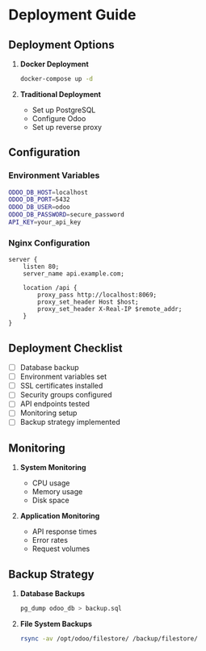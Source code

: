 # Deployment Guide

## Deployment Options

1. **Docker Deployment**
   ```bash
   docker-compose up -d
   ```

2. **Traditional Deployment**
   - Set up PostgreSQL
   - Configure Odoo
   - Set up reverse proxy

## Configuration

### Environment Variables

```bash
ODOO_DB_HOST=localhost
ODOO_DB_PORT=5432
ODOO_DB_USER=odoo
ODOO_DB_PASSWORD=secure_password
API_KEY=your_api_key
```

### Nginx Configuration

```nginx
server {
    listen 80;
    server_name api.example.com;

    location /api {
        proxy_pass http://localhost:8069;
        proxy_set_header Host $host;
        proxy_set_header X-Real-IP $remote_addr;
    }
}
```

## Deployment Checklist

- [ ] Database backup
- [ ] Environment variables set
- [ ] SSL certificates installed
- [ ] Security groups configured
- [ ] API endpoints tested
- [ ] Monitoring setup
- [ ] Backup strategy implemented

## Monitoring

1. **System Monitoring**
   - CPU usage
   - Memory usage
   - Disk space

2. **Application Monitoring**
   - API response times
   - Error rates
   - Request volumes

## Backup Strategy

1. **Database Backups**
   ```bash
   pg_dump odoo_db > backup.sql
   ```

2. **File System Backups**
   ```bash
   rsync -av /opt/odoo/filestore/ /backup/filestore/
   ```